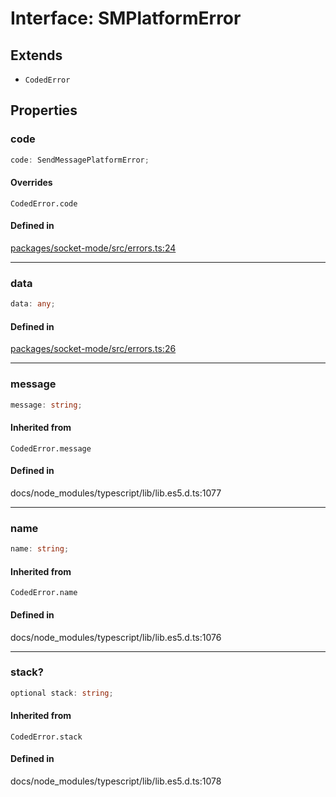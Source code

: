# Interface: SMPlatformError

## Extends

- `CodedError`

## Properties

### code

```ts
code: SendMessagePlatformError;
```

#### Overrides

`CodedError.code`

#### Defined in

[packages/socket-mode/src/errors.ts:24](https://github.com/slackapi/node-slack-sdk/blob/main/packages/socket-mode/src/errors.ts#L24)

***

### data

```ts
data: any;
```

#### Defined in

[packages/socket-mode/src/errors.ts:26](https://github.com/slackapi/node-slack-sdk/blob/main/packages/socket-mode/src/errors.ts#L26)

***

### message

```ts
message: string;
```

#### Inherited from

`CodedError.message`

#### Defined in

docs/node\_modules/typescript/lib/lib.es5.d.ts:1077

***

### name

```ts
name: string;
```

#### Inherited from

`CodedError.name`

#### Defined in

docs/node\_modules/typescript/lib/lib.es5.d.ts:1076

***

### stack?

```ts
optional stack: string;
```

#### Inherited from

`CodedError.stack`

#### Defined in

docs/node\_modules/typescript/lib/lib.es5.d.ts:1078
